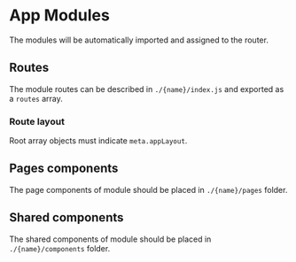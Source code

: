 # App Modules
The modules will be automatically imported and assigned to the router.

## Routes
The module routes can be described in `./{name}/index.js` and exported as a `routes` array.

### Route layout
Root array objects must indicate `meta.appLayout`.

## Pages components
The page components of module should be placed in `./{name}/pages` folder.

## Shared components
The shared components of module should be placed in `./{name}/components` folder.
